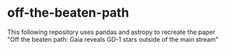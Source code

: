 # off-the-beaten-path
This following repository uses pandas and astropy to recreate the paper 
"Off the beaten path: Gaia reveals GD-1 stars outside of the main stream"
